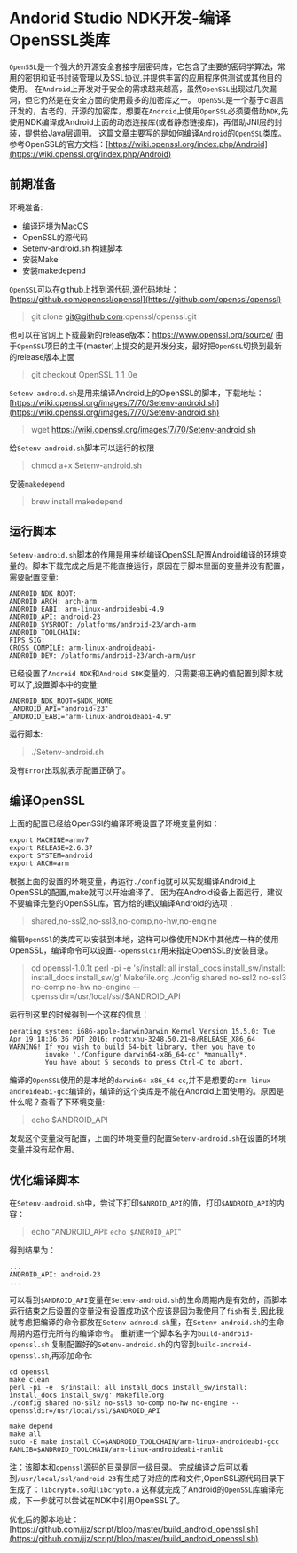 # Andorid Studio NDK开发-编译OpenSSL类库

`OpenSSL`是一个强大的开源安全套接字层密码库，它包含了主要的密码学算法，常用的密钥和证书封装管理以及SSL协议,并提供丰富的应用程序供测试或其他目的使用。
在`Android`上开发对于安全的需求越来越高，虽然`OpenSSL`出现过几次漏洞，但它仍然是在安全方面的使用最多的加密库之一。
`OpenSSL`是一个基于c语言开发的，古老的，开源的加密库，想要在`Android`上使用`OpenSSL`必须要借助`NDK`,先使用NDK编译成Android上面的动态连接库(或者静态链接库)，再借助JNI层的封装，提供给Java层调用。
这篇文章主要写的是如何编译`Android`的`OpenSSL`类库。参考OpenSSL的官方文档：[https://wiki.openssl.org/index.php/Android](https://wiki.openssl.org/index.php/Android)

## 前期准备

环境准备:
* 编译环境为MacOS
* OpenSSL的源代码
* Setenv-android.sh 构建脚本
* 安装Make
* 安装makedepend


`OpenSSL`可以在github上找到源代码,源代码地址：[https://github.com/openssl/openssl](https://github.com/openssl/openssl)
>git clone git@github.com:openssl/openssl.git

也可以在官网上下载最新的release版本：https://www.openssl.org/source/
由于`OpenSSL`项目的主干(master)上提交的是开发分支，最好把`OpenSSL`切换到最新的release版本上面
>git checkout OpenSSL_1_1_0e

`Setenv-android.sh`是用来编译Android上的OpenSSL的脚本，下载地址：[https://wiki.openssl.org/images/7/70/Setenv-android.sh](https://wiki.openssl.org/images/7/70/Setenv-android.sh)
>wget https://wiki.openssl.org/images/7/70/Setenv-android.sh

给`Setenv-android.sh`脚本可以运行的权限
>chmod a+x Setenv-android.sh

安装`makedepend`
>brew install makedepend

## 运行脚本
`Setenv-android.sh`脚本的作用是用来给编译OpenSSL配置Android编译的环境变量的。脚本下载完成之后是不能直接运行，原因在于脚本里面的变量并没有配置，需要配置变量:
```
ANDROID_NDK_ROOT:
ANDROID_ARCH: arch-arm
ANDROID_EABI: arm-linux-androideabi-4.9
ANDROID_API: android-23
ANDROID_SYSROOT: /platforms/android-23/arch-arm
ANDROID_TOOLCHAIN:
FIPS_SIG:
CROSS_COMPILE: arm-linux-androideabi-
ANDROID_DEV: /platforms/android-23/arch-arm/usr
```
已经设置了`Android NDK`和`Android SDK`变量的，只需要把正确的值配置到脚本就可以了,设置脚本中的变量:
```
ANDROID_NDK_ROOT=$NDK_HOME
_ANDROID_API="android-23"
_ANDROID_EABI="arm-linux-androideabi-4.9"
```
运行脚本:
>./Setenv-android.sh

没有`Error`出现就表示配置正确了。


## 编译OpenSSL

上面的配置已经给OpenSSl的编译环境设置了环境变量例如：
```
export MACHINE=armv7
export RELEASE=2.6.37
export SYSTEM=android
export ARCH=arm
```
根据上面的设置的环境变量，再运行`./config`就可以实现编译Android上OpenSSL的配置,make就可以开始编译了。
因为在Android设备上面运行，建议不要编译完整的OpenSSL库，官方给的建议编译Android的选项：
>shared,no-ssl2,no-ssl3,no-comp,no-hw,no-engine

编辑`OpenSSl`的类库可以安装到本地，这样可以像使用NDK中其他库一样的使用OpenSSL，编译命令可以设置`--openssldir`用来指定OpenSSL的安装目录。

>cd openssl-1.0.1t
perl -pi -e 's/install: all install_docs install_sw/install: install_docs install_sw/g' Makefile.org
./config shared no-ssl2 no-ssl3 no-comp no-hw no-engine --openssldir=/usr/local/ssl/$ANDROID_API

运行到这里的时候得到一个这样的信息：
```
perating system: i686-apple-darwinDarwin Kernel Version 15.5.0: Tue Apr 19 18:36:36 PDT 2016; root:xnu-3248.50.21~8/RELEASE_X86_64
WARNING! If you wish to build 64-bit library, then you have to
         invoke './Configure darwin64-x86_64-cc' *manually*.
         You have about 5 seconds to press Ctrl-C to abort.
```
编译的`OpenSSL`使用的是本地的`darwin64-x86_64-cc`,并不是想要的`arm-linux-androideabi-gcc`编译的，编译的这个类库是不能在Android上面使用的。原因是什么呢？查看了下环境变量:
>echo $ANDROID_API

发现这个变量没有配置，上面的环境变量的配置`Setenv-android.sh`在设置的环境变量并没有起作用。

## 优化编译脚本
在`Setenv-android.sh`中，尝试下打印`$ANROID_API`的值，打印`$ANDROID_API`的内容：
>echo "ANDROID_API: `echo $ANDROID_API`"

得到结果为：
```
...
ANDROID_API: android-23
...
```
可以看到`$ANDROID_API`变量在`Setenv-android.sh`的生命周期内是有效的，而脚本运行结束之后设置的变量没有设置成功这个应该是因为我使用了`fish`有关,因此我就考虑把编译的命令都放在`Setenv-adnroid.sh`里，在`Setenv-android.sh`的生命周期内运行完所有的编译命令。
重新建一个脚本名字为`build-android-openssl.sh`
复制配置好的`Setenv-android.sh`的内容到`build-android-openssl.sh`,再添加命令:
```
cd openssl
make clean
perl -pi -e 's/install: all install_docs install_sw/install: install_docs install_sw/g' Makefile.org
./config shared no-ssl2 no-ssl3 no-comp no-hw no-engine --openssldir=/usr/local/ssl/$ANDROID_API

make depend
make all
sudo -E make install CC=$ANDROID_TOOLCHAIN/arm-linux-androideabi-gcc RANLIB=$ANDROID_TOOLCHAIN/arm-linux-androideabi-ranlib
```
注：该脚本和`openssl`源码的目录是同一级目录。
完成编译之后可以看到`/usr/local/ssl/android-23`有生成了对应的库和文件,OpenSSL源代码目录下生成了：`libcrypto.so`和`libcrypto.a`
这样就完成了Android的`OpenSSL`库编译完成，下一步就可以尝试在NDK中引用OpenSSL了。

优化后的脚本地址：[https://github.com/jjz/script/blob/master/build_android_openssl.sh](https://github.com/jjz/script/blob/master/build_android_openssl.sh)

